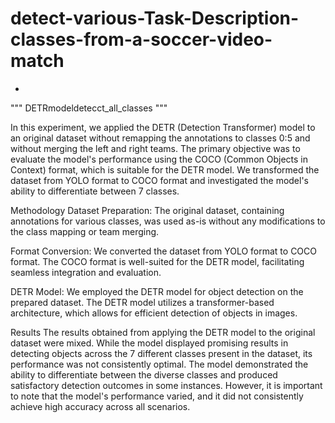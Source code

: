 # detect-various-Task-Description-classes-from-a-soccer-video-match

- 
""" DETRmodeldetecct_all_classes """


In this experiment, we applied the DETR (Detection Transformer) model to an original dataset without remapping the annotations to classes 0:5 and without merging the left and right teams. The primary objective was to evaluate the model's performance using the COCO (Common Objects in Context) format, which is suitable for the DETR model. We transformed the dataset from YOLO format to COCO format and investigated the model's ability to differentiate between 7 classes.

Methodology
Dataset Preparation: The original dataset, containing annotations for various classes, was used as-is without any modifications to the class mapping or team merging.

Format Conversion: We converted the dataset from YOLO format to COCO format. The COCO format is well-suited for the DETR model, facilitating seamless integration and evaluation.

DETR Model: We employed the DETR model for object detection on the prepared dataset. The DETR model utilizes a transformer-based architecture, which allows for efficient detection of objects in images.

Results
The results obtained from applying the DETR model to the original dataset were mixed. While the model displayed promising results in detecting objects across the 7 different classes present in the dataset, its performance was not consistently optimal. The model demonstrated the ability to differentiate between the diverse classes and produced satisfactory detection outcomes in some instances. However, it is important to note that the model's performance varied, and it did not consistently achieve high accuracy across all scenarios.


